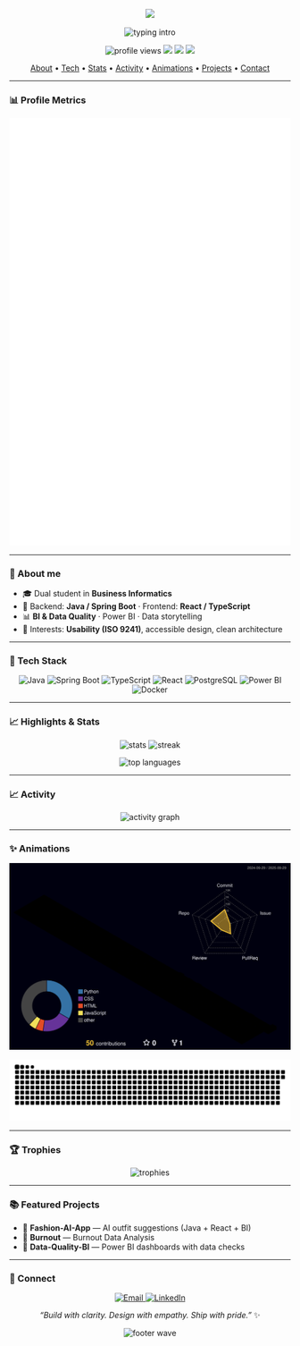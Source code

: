 <!-- =======================  PINK WAVE BANNER  ======================= -->
<p align="center">
  <img src="https://capsule-render.vercel.app/api?type=waving&height=120&section=footer&color=0:ff69b4,100:b565f2&reversal=true&v=1" />
</p>


<!-- =======================  TYPING INTRO  ======================= -->
<p align="center">
  <img src="https://readme-typing-svg.demolab.com?font=Inter&weight=700&size=26&duration=2400&pause=900&center=true&vCenter=true&width=920&lines=Clean+Code%2C+Usable+Products%2C+Elegant+UIs+%F0%9F%92%96;Java+%2F+Spring+Boot+%7C+React+%2F+TypeScript;BI+%26+Data+Quality+%7C+Power+BI" alt="typing intro" />
</p>

<!-- =======================  BADGES  ======================= -->
<p align="center">
  <img src="https://komarev.com/ghpvc/?username=sabinAnwar&style=for-the-badge&color=ff69b4" alt="profile views"/>
  <img src="https://img.shields.io/badge/Focus-Javascript%20%E2%80%A2%20React%20%E2%80%A2%20BI-ff69b4?style=for-the-badge"/>
  <img src="https://img.shields.io/badge/Focus-Typescript-ff69b4?style=for-the-badge"/>
  <img src="https://img.shields.io/badge/Focus-Python-ff69b4?style=for-the-badge"/>
</p>

<!-- =======================  QUICK NAV  ======================= -->
<p align="center">
  <a href="#-about-me">About</a> •
  <a href="#-tech-stack">Tech</a> •
  <a href="#-highlights--stats">Stats</a> •
  <a href="#-activity">Activity</a> •
  <a href="#-animations">Animations</a> •
  <a href="#-featured-projects">Projects</a> •
  <a href="#-connect">Contact</a>
</p>

---

### 📊 Profile Metrics
<p align="center">
  <!-- Local file generated by lowlighter/metrics workflow -->
  <img src="./metrics.svg" alt="GitHub metrics"/>
</p>

---

### 🌸 About me
- 🎓 Dual student in **Business Informatics**
- 💼 Backend: **Java / Spring Boot** · Frontend: **React / TypeScript**
- 📊 **BI & Data Quality** · Power BI · Data storytelling
- 🧠 Interests: **Usability (ISO 9241)**, accessible design, clean architecture

---

### 🧰 Tech Stack
<p align="center">
  <img src="https://img.shields.io/badge/Java-ff69b4?style=for-the-badge&logo=openjdk&logoColor=white" alt="Java"/>
  <img src="https://img.shields.io/badge/Spring%20Boot-ff69b4?style=for-the-badge&logo=spring&logoColor=white" alt="Spring Boot"/>
  <img src="https://img.shields.io/badge/TypeScript-ff69b4?style=for-the-badge&logo=typescript&logoColor=white" alt="TypeScript"/>
  <img src="https://img.shields.io/badge/React-ff69b4?style=for-the-badge&logo=react&logoColor=white" alt="React"/>
  <img src="https://img.shields.io/badge/PostgreSQL-ff69b4?style=for-the-badge&logo=postgresql&logoColor=white" alt="PostgreSQL"/>
  <img src="https://img.shields.io/badge/Power%20BI-ff69b4?style=for-the-badge&logo=powerbi&logoColor=white" alt="Power BI"/>
  <img src="https://img.shields.io/badge/Docker-ff69b4?style=for-the-badge&logo=docker&logoColor=white" alt="Docker"/>
</p>

---

### 📈 Highlights & Stats
<p align="center">
  <img height="165" src="https://github-readme-stats.vercel.app/api?username=sabinAnwar&show_icons=true&hide_title=true&hide_border=true&theme=radical" alt="stats"/>
  <img height="165" src="https://github-readme-streak-stats.herokuapp.com/?user=sabinAnwar&theme=radical&hide_border=true" alt="streak"/>
</p>
<p align="center">
  <img height="150" src="https://github-readme-stats.vercel.app/api/top-langs/?username=sabinAnwar&layout=compact&theme=radical&hide_border=true" alt="top languages"/>
</p>

---

### 📈 Activity
<p align="center">
  <img
    src="https://github-readme-activity-graph.vercel.app/graph?username=sabinAnwar&bg_color=00000000&color=ff69b4&line=ff69b4&point=fad2e1&area=true&hide_border=true&custom_title=Sabin%27s%20Activity%20Graph"
    alt="activity graph" />
</p>

---

### ✨ Animations
<p align="center">
  <!-- 3D contributions (local file generated by yoshi389111/github-profile-3d-contrib) -->
  <img src="./profile-3d-contrib/profile-night-rainbow.svg" alt="3D contributions" />
</p>

<p align="center">
  <!-- Snake (choose ONE source: output branch OR local folder on main) -->
  <!-- If you publish to an output BRANCH via the Action, use this: -->
  <img src="https://raw.githubusercontent.com/sabinAnwar/sabinAnwar/output/snake.svg" alt="snake animation" />
  <!-- If you keep snake.svg in /output on main, replace the line above with: -->
  <!-- <img src="./output/snake.svg" alt="snake animation" /> -->
</p>

---

### 🏆 Trophies
<p align="center">
  <img src="https://github-profile-trophy.vercel.app/?username=sabinAnwar&theme=darkhub&no-frame=true&column=7&margin-w=10&margin-h=10" alt="trophies" />
</p>

---

### 📚 Featured Projects
- 👗 **Fashion-AI-App** — AI outfit suggestions (Java + React + BI)
- 🧭 **Burnout** — Burnout Data Analysis
- 🧼 **Data-Quality-BI** — Power BI dashboards with data checks

---

### 🤝 Connect
<p align="center">
  <a href="mailto:your.email@example.com">
    <img src="https://img.shields.io/badge/Email-ff69b4?style=for-the-badge&logo=gmail&logoColor=white" alt="Email"/>
  </a>
  <a href="https://www.linkedin.com/in/your-handle/">
    <img src="https://img.shields.io/badge/LinkedIn-ff69b4?style=for-the-badge&logo=linkedin&logoColor=white" alt="LinkedIn"/>
  </a>
</p>

<p align="center"><i>“Build with clarity. Design with empathy. Ship with pride.”</i> ✨</p>

<!-- =======================  FOOTER WAVE  ======================= -->
<p align="center">
  <img src="https://capsule-render.vercel.app/api?type=waving&height=120&section=footer&color=0:ff69b4,100:b565f2&reversal=true" alt="footer wave"/>
</p>
